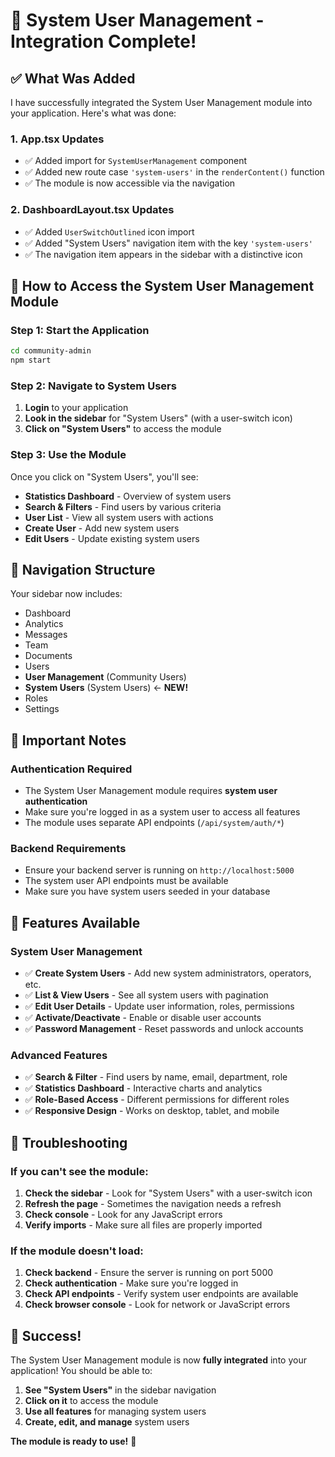 # 🎯 System User Management - Integration Complete!

## ✅ **What Was Added**

I have successfully integrated the System User Management module into your application. Here's what was done:

### 1. **App.tsx Updates**
- ✅ Added import for `SystemUserManagement` component
- ✅ Added new route case `'system-users'` in the `renderContent()` function
- ✅ The module is now accessible via the navigation

### 2. **DashboardLayout.tsx Updates**
- ✅ Added `UserSwitchOutlined` icon import
- ✅ Added "System Users" navigation item with the key `'system-users'`
- ✅ The navigation item appears in the sidebar with a distinctive icon

## 🚀 **How to Access the System User Management Module**

### **Step 1: Start the Application**
```bash
cd community-admin
npm start
```

### **Step 2: Navigate to System Users**
1. **Login** to your application
2. **Look in the sidebar** for "System Users" (with a user-switch icon)
3. **Click on "System Users"** to access the module

### **Step 3: Use the Module**
Once you click on "System Users", you'll see:
- **Statistics Dashboard** - Overview of system users
- **Search & Filters** - Find users by various criteria
- **User List** - View all system users with actions
- **Create User** - Add new system users
- **Edit Users** - Update existing system users

## 🎨 **Navigation Structure**

Your sidebar now includes:
- Dashboard
- Analytics
- Messages
- Team
- Documents
- Users
- **User Management** (Community Users)
- **System Users** (System Users) ← **NEW!**
- Roles
- Settings

## 🔐 **Important Notes**

### **Authentication Required**
- The System User Management module requires **system user authentication**
- Make sure you're logged in as a system user to access all features
- The module uses separate API endpoints (`/api/system/auth/*`)

### **Backend Requirements**
- Ensure your backend server is running on `http://localhost:5000`
- The system user API endpoints must be available
- Make sure you have system users seeded in your database

## 🎯 **Features Available**

### **System User Management**
- ✅ **Create System Users** - Add new system administrators, operators, etc.
- ✅ **List & View Users** - See all system users with pagination
- ✅ **Edit User Details** - Update user information, roles, permissions
- ✅ **Activate/Deactivate** - Enable or disable user accounts
- ✅ **Password Management** - Reset passwords and unlock accounts

### **Advanced Features**
- ✅ **Search & Filter** - Find users by name, email, department, role
- ✅ **Statistics Dashboard** - Interactive charts and analytics
- ✅ **Role-Based Access** - Different permissions for different roles
- ✅ **Responsive Design** - Works on desktop, tablet, and mobile

## 🚨 **Troubleshooting**

### **If you can't see the module:**
1. **Check the sidebar** - Look for "System Users" with a user-switch icon
2. **Refresh the page** - Sometimes the navigation needs a refresh
3. **Check console** - Look for any JavaScript errors
4. **Verify imports** - Make sure all files are properly imported

### **If the module doesn't load:**
1. **Check backend** - Ensure the server is running on port 5000
2. **Check authentication** - Make sure you're logged in
3. **Check API endpoints** - Verify system user endpoints are available
4. **Check browser console** - Look for network or JavaScript errors

## 🎉 **Success!**

The System User Management module is now **fully integrated** into your application! You should be able to:

1. **See "System Users"** in the sidebar navigation
2. **Click on it** to access the module
3. **Use all features** for managing system users
4. **Create, edit, and manage** system users

**The module is ready to use!** 🚀
